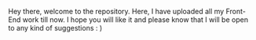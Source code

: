 Hey there, welcome to the repository.
Here, I have uploaded all my Front-End work till now.
I hope you will like it and please know that I will be open to any kind of suggestions : )
